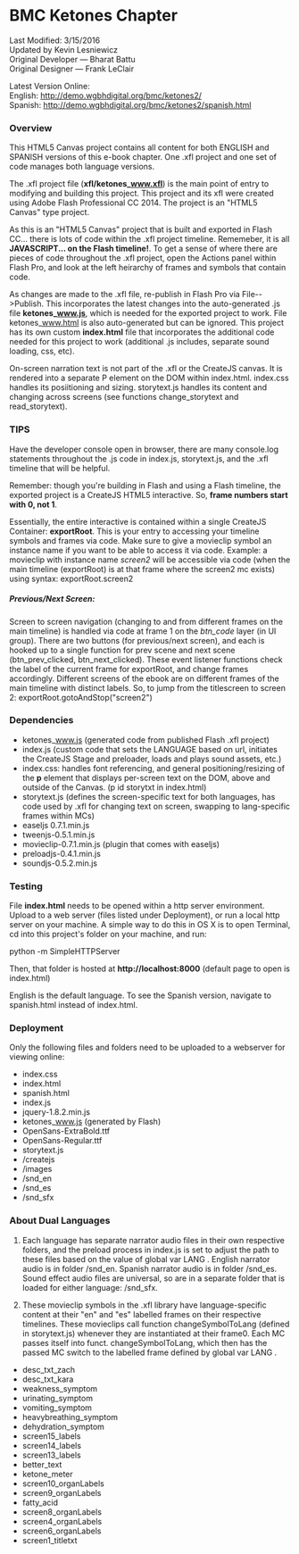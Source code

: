 # BMC Ketones Chapter

Last Modified: 3/15/2016  
Updated by Kevin Lesniewicz  
Original Developer — Bharat Battu  
Original Designer — Frank LeClair  

Latest Version Online:  
English: http://demo.wgbhdigital.org/bmc/ketones2/  
Spanish: http://demo.wgbhdigital.org/bmc/ketones2/spanish.html

### Overview

This HTML5 Canvas project contains all content for both ENGLISH and SPANISH versions of this e-book chapter. One .xfl project and one set of code manages both language versions. 


The .xfl project file (**xfl/ketones_www.xfl**) is the main point of entry to modifying and building this project. This project and its xfl were created using Adobe Flash Professional CC 2014. The project is an "HTML5 Canvas" type project.

As this is an "HTML5 Canvas" project that is built and exported in Flash CC... there is lots of code within the .xfl project timeline. Rememeber, it is all **JAVASCRIPT... on the Flash timeline!**. To get a sense of where there are pieces of code throughout the .xfl project, open the Actions panel within Flash Pro, and look at the left heirarchy of frames and symbols that contain code.

As changes are made to the .xfl file, re-publish in Flash Pro via File-->Publish. This incorporates the latest changes into the auto-generated .js file **ketones_www.js**, which is needed for the exported project to work. File ketones_www.html is also auto-generated but can be ignored. This project has its own custom **index.html** file that incorporates the additional code needed for this project to work (additional .js includes, separate sound loading, css, etc).

On-screen narration text is not part of the .xfl or the CreateJS canvas. It is rendered into a separate P element on the DOM within index.html.  index.css handles its posiitioning and sizing. storytext.js handles its content and changing across screens (see functions change_storytext and read_storytext).

### TIPS
Have the developer console open in browser, there are many console.log statements throughout the .js code in index.js, storytext.js, and the .xfl timeline that will be helpful.

Remember: though you're building in Flash and using a Flash timeline, the exported project is a CreateJS HTML5 interactive. So, **frame numbers start with 0, not 1**. 

Essentially, the entire interactive is contained within a single CreateJS Container: **exportRoot**. This is your entry to accessing your timeline symbols and frames via code. Make sure to give a movieclip symbol an instance name if you want to be able to access it via code. Example: a movieclip with instance name *screen2* will be accessible via code (when the main timeline (exportRoot) is at that frame where the screen2 mc exists) using syntax: exportRoot.screen2

##### Previous/Next Screen:
Screen to screen navigation (changing to and from different frames on the main timeline) is handled  via code at frame 1 on the *btn_code* layer (in UI group). There are two buttons (for previous/next screen), and each is hooked up to a single function for prev scene and next scene (btn_prev_clicked, btn_next_clicked). These event listener functions check the label of the current frame for exportRoot, and change frames accordingly.  Different screens of the ebook are on different frames of the main timeline with distinct labels. So, to jump from the titlescreen to screen 2:  exportRoot.gotoAndStop("screen2")


### Dependencies
* ketones_www.js  (generated code from published Flash .xfl project)
* index.js (custom code that sets the LANGUAGE based on url, initiates the CreateJS Stage and preloader, loads and plays sound assets, etc.)
* index.css: handles font referencing, and general positioning/resizing of the **p** element that displays per-screen text on the DOM, above and outside of the Canvas. (p id storytxt in index.html)
* storytext.js (defines the screen-specific text for both languages, has code used by .xfl for changing text on screen, swapping to lang-specific frames within MCs)
* easeljs 0.7.1.min.js
* tweenjs-0.5.1.min.js
* movieclip-0.7.1.min.js (plugin that comes with easeljs)
* preloadjs-0.4.1.min.js
* soundjs-0.5.2.min.js



### Testing
File **index.html** needs to be opened within a http server environment. Upload to a web server (files listed under Deployment), or run a local http server on your machine. A simple way to do this in OS X is to open Terminal, cd into this project's folder on your machine, and run:

python -m SimpleHTTPServer

Then, that folder is hosted at **http://localhost:8000**  (default page to open is index.html)

English is the default language. To see the Spanish version, navigate to spanish.html instead of index.html.


### Deployment
Only the following files and folders need to be uploaded to a webserver for viewing online:

* index.css
* index.html
* spanish.html
* index.js
* jquery-1.8.2.min.js
* ketones_www.js  (generated by Flash)
* OpenSans-ExtraBold.ttf
* OpenSans-Regular.ttf
* storytext.js
* /createjs
* /images
* /snd_en
* /snd_es
* /snd_sfx

### About Dual Languages

1) Each language has separate narrator audio files in their own respective folders, and the preload process in index.js is set to adjust the path to these files based on the value of global var LANG . English narrator audio is in folder /snd_en. Spanish narrator audio is in folder /snd_es.  Sound effect audio files are universal, so are in a separate folder that is loaded for either language:  /snd_sfx.

2) These movieclip symbols in the .xfl library have language-specific content at their "en" and "es" labelled frames on their respective timelines. These movieclips call function changeSymbolToLang (defined in storytext.js) whenever they are instantiated at their frame0. Each MC passes itself into funct. changeSymbolToLang, which then has the passed MC switch to the labelled frame defined by global var LANG .

* desc_txt_zach
* desc_txt_kara
* weakness_symptom
* urinating_symptom
* vomiting_symptom
* heavybreathing_symptom
* dehydration_symptom
* screen15_labels
* screen14_labels
* screen13_labels
* better_text
* ketone_meter
* screen10_organLabels
* screen9_organLabels
* fatty_acid
* screen8_organLabels
* screen4_organLabels
* screen6_organLabels
* screen1_titletxt